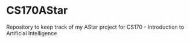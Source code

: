 # CS170AStar
Repository to keep track of my AStar project for CS170 - Introduction to Artificial Intelligence
